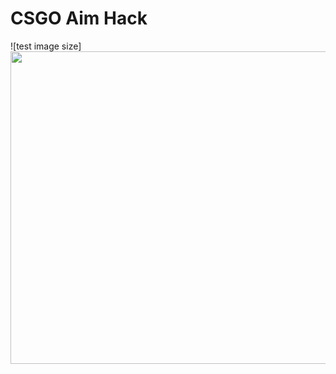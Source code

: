 # CSGO Aim Hack


![test image size]<img src="https://github.com/Lazmann/CSGOHack/blob/main/video.gif" width="800" height="500">

